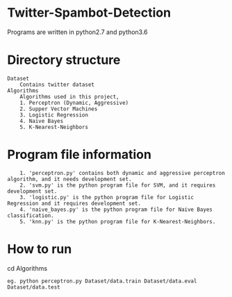 # Twitter-Spambot-Detection
Programs are written in python2.7 and python3.6

Directory structure 
===================
```
Dataset
    Contains twitter dataset
Algorithms
    Algorithms used in this project,
    1. Perceptron (Dynamic, Aggressive)
    2. Supper Vector Machines
    3. Logistic Regression
    4. Naive Bayes
    5. K-Nearest-Neighbors
```
Program file information
====================
```
	1. 'perceptron.py' contains both dynamic and aggressive perceptron algorithm, and it needs development set.
	2. 'svm.py' is the python program file for SVM, and it requires development set.
	3. 'logistic.py' is the python program file for Logistic Regression and it requires development set.
	4. 'naive_bayes.py' is the python program file for Naive Bayes classification.
	5. 'knn.py' is the python program file for K-Nearest-Neighbors.
```
How to run
=====
cd Algorithms
```
eg. python perceptron.py Dataset/data.train Dataset/data.eval Dataset/data.test
```
